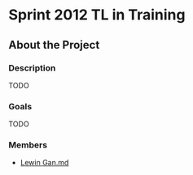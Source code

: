 Sprint 2012 TL in Training
==========================

About the Project
-----------------

### Description

TODO

### Goals

TODO

### Members

-   [Lewin Gan.md](User:lg52931 "wikilink")

